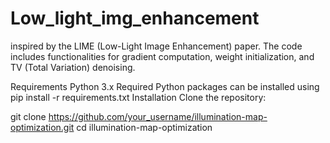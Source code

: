 # Low_light_img_enhancement
inspired by the LIME (Low-Light Image Enhancement) paper. The code includes functionalities for gradient computation, weight initialization, and TV (Total Variation) denoising.

Requirements
Python 3.x
Required Python packages can be installed using pip install -r requirements.txt
Installation
Clone the repository:

git clone https://github.com/your_username/illumination-map-optimization.git
cd illumination-map-optimization
